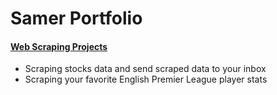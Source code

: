# Samer Portfolio

#### [Web Scraping Projects](https://github.com/samer-alhalabi/Web-Scraping)
- Scraping stocks data and send scraped data to your inbox
- Scraping your favorite English Premier League player stats

